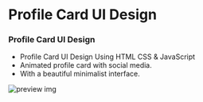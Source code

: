 # Profile Card UI Design

### Profile Card UI Design

- Profile Card UI Design Using HTML CSS & JavaScript
- Animated profile card with social media.
- With a beautiful minimalist interface.



![preview img](/preview.png)
